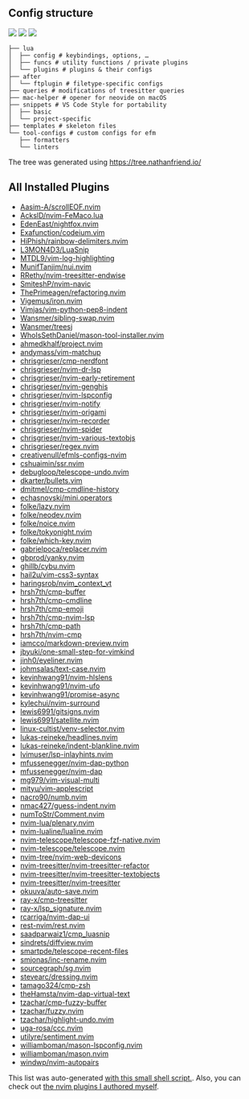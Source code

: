 ## Config structure

<a href="https://dotfyle.com/chrisgrieser/config-nvim"><img src="https://dotfyle.com/chrisgrieser/config-nvim/badges/plugins?style=flat" /></a>
<a href="https://dotfyle.com/chrisgrieser/config-nvim"><img src="https://dotfyle.com/chrisgrieser/config-nvim/badges/leaderkey?style=flat" /></a>
<a href="https://dotfyle.com/chrisgrieser/config-nvim"><img src="https://dotfyle.com/chrisgrieser/config-nvim/badges/plugin-manager?style=flat" /></a>

```text
├── lua
│  ├── config # keybindings, options, …
│  ├── funcs # utility functions / private plugins
│  └── plugins # plugins & their configs
├── after
│  └── ftplugin # filetype-specific configs
├── queries # modifications of treesitter queries
├── mac-helper # opener for neovide on macOS
├── snippets # VS Code Style for portability
│  ├── basic
│  └── project-specific
├── templates # skeleton files
└── tool-configs # custom configs for efm
   ├── formatters
   └── linters
```

The tree was generated using <https://tree.nathanfriend.io/>

## All Installed Plugins

- [Aasim-A/scrollEOF.nvim](https://github.com/Aasim-A/scrollEOF.nvim)
- [AckslD/nvim-FeMaco.lua](https://github.com/AckslD/nvim-FeMaco.lua)
- [EdenEast/nightfox.nvim](https://github.com/EdenEast/nightfox.nvim)
- [Exafunction/codeium.vim](https://github.com/Exafunction/codeium.vim)
- [HiPhish/rainbow-delimiters.nvim](https://github.com/HiPhish/rainbow-delimiters.nvim)
- [L3MON4D3/LuaSnip](https://github.com/L3MON4D3/LuaSnip)
- [MTDL9/vim-log-highlighting](https://github.com/MTDL9/vim-log-highlighting)
- [MunifTanjim/nui.nvim](https://github.com/MunifTanjim/nui.nvim)
- [RRethy/nvim-treesitter-endwise](https://github.com/RRethy/nvim-treesitter-endwise)
- [SmiteshP/nvim-navic](https://github.com/SmiteshP/nvim-navic)
- [ThePrimeagen/refactoring.nvim](https://github.com/ThePrimeagen/refactoring.nvim)
- [Vigemus/iron.nvim](https://github.com/Vigemus/iron.nvim)
- [Vimjas/vim-python-pep8-indent](https://github.com/Vimjas/vim-python-pep8-indent)
- [Wansmer/sibling-swap.nvim](https://github.com/Wansmer/sibling-swap.nvim)
- [Wansmer/treesj](https://github.com/Wansmer/treesj)
- [WhoIsSethDaniel/mason-tool-installer.nvim](https://github.com/WhoIsSethDaniel/mason-tool-installer.nvim)
- [ahmedkhalf/project.nvim](https://github.com/ahmedkhalf/project.nvim)
- [andymass/vim-matchup](https://github.com/andymass/vim-matchup)
- [chrisgrieser/cmp-nerdfont](https://github.com/chrisgrieser/cmp-nerdfont)
- [chrisgrieser/nvim-dr-lsp](https://github.com/chrisgrieser/nvim-dr-lsp)
- [chrisgrieser/nvim-early-retirement](https://github.com/chrisgrieser/nvim-early-retirement)
- [chrisgrieser/nvim-genghis](https://github.com/chrisgrieser/nvim-genghis)
- [chrisgrieser/nvim-lspconfig](https://github.com/chrisgrieser/nvim-lspconfig)
- [chrisgrieser/nvim-notify](https://github.com/chrisgrieser/nvim-notify)
- [chrisgrieser/nvim-origami](https://github.com/chrisgrieser/nvim-origami)
- [chrisgrieser/nvim-recorder](https://github.com/chrisgrieser/nvim-recorder)
- [chrisgrieser/nvim-spider](https://github.com/chrisgrieser/nvim-spider)
- [chrisgrieser/nvim-various-textobjs](https://github.com/chrisgrieser/nvim-various-textobjs)
- [chrisgrieser/regex.nvim](https://github.com/chrisgrieser/regex.nvim)
- [creativenull/efmls-configs-nvim](https://github.com/creativenull/efmls-configs-nvim)
- [cshuaimin/ssr.nvim](https://github.com/cshuaimin/ssr.nvim)
- [debugloop/telescope-undo.nvim](https://github.com/debugloop/telescope-undo.nvim)
- [dkarter/bullets.vim](https://github.com/dkarter/bullets.vim)
- [dmitmel/cmp-cmdline-history](https://github.com/dmitmel/cmp-cmdline-history)
- [echasnovski/mini.operators](https://github.com/echasnovski/mini.operators)
- [folke/lazy.nvim](https://github.com/folke/lazy.nvim)
- [folke/neodev.nvim](https://github.com/folke/neodev.nvim)
- [folke/noice.nvim](https://github.com/folke/noice.nvim)
- [folke/tokyonight.nvim](https://github.com/folke/tokyonight.nvim)
- [folke/which-key.nvim](https://github.com/folke/which-key.nvim)
- [gabrielpoca/replacer.nvim](https://github.com/gabrielpoca/replacer.nvim)
- [gbprod/yanky.nvim](https://github.com/gbprod/yanky.nvim)
- [ghillb/cybu.nvim](https://github.com/ghillb/cybu.nvim)
- [hail2u/vim-css3-syntax](https://github.com/hail2u/vim-css3-syntax)
- [haringsrob/nvim_context_vt](https://github.com/haringsrob/nvim_context_vt)
- [hrsh7th/cmp-buffer](https://github.com/hrsh7th/cmp-buffer)
- [hrsh7th/cmp-cmdline](https://github.com/hrsh7th/cmp-cmdline)
- [hrsh7th/cmp-emoji](https://github.com/hrsh7th/cmp-emoji)
- [hrsh7th/cmp-nvim-lsp](https://github.com/hrsh7th/cmp-nvim-lsp)
- [hrsh7th/cmp-path](https://github.com/hrsh7th/cmp-path)
- [hrsh7th/nvim-cmp](https://github.com/hrsh7th/nvim-cmp)
- [iamcco/markdown-preview.nvim](https://github.com/iamcco/markdown-preview.nvim)
- [jbyuki/one-small-step-for-vimkind](https://github.com/jbyuki/one-small-step-for-vimkind)
- [jinh0/eyeliner.nvim](https://github.com/jinh0/eyeliner.nvim)
- [johmsalas/text-case.nvim](https://github.com/johmsalas/text-case.nvim)
- [kevinhwang91/nvim-hlslens](https://github.com/kevinhwang91/nvim-hlslens)
- [kevinhwang91/nvim-ufo](https://github.com/kevinhwang91/nvim-ufo)
- [kevinhwang91/promise-async](https://github.com/kevinhwang91/promise-async)
- [kylechui/nvim-surround](https://github.com/kylechui/nvim-surround)
- [lewis6991/gitsigns.nvim](https://github.com/lewis6991/gitsigns.nvim)
- [lewis6991/satellite.nvim](https://github.com/lewis6991/satellite.nvim)
- [linux-cultist/venv-selector.nvim](https://github.com/linux-cultist/venv-selector.nvim)
- [lukas-reineke/headlines.nvim](https://github.com/lukas-reineke/headlines.nvim)
- [lukas-reineke/indent-blankline.nvim](https://github.com/lukas-reineke/indent-blankline.nvim)
- [lvimuser/lsp-inlayhints.nvim](https://github.com/lvimuser/lsp-inlayhints.nvim)
- [mfussenegger/nvim-dap-python](https://github.com/mfussenegger/nvim-dap-python)
- [mfussenegger/nvim-dap](https://github.com/mfussenegger/nvim-dap)
- [mg979/vim-visual-multi](https://github.com/mg979/vim-visual-multi)
- [mityu/vim-applescript](https://github.com/mityu/vim-applescript)
- [nacro90/numb.nvim](https://github.com/nacro90/numb.nvim)
- [nmac427/guess-indent.nvim](https://github.com/nmac427/guess-indent.nvim)
- [numToStr/Comment.nvim](https://github.com/numToStr/Comment.nvim)
- [nvim-lua/plenary.nvim](https://github.com/nvim-lua/plenary.nvim)
- [nvim-lualine/lualine.nvim](https://github.com/nvim-lualine/lualine.nvim)
- [nvim-telescope/telescope-fzf-native.nvim](https://github.com/nvim-telescope/telescope-fzf-native.nvim)
- [nvim-telescope/telescope.nvim](https://github.com/nvim-telescope/telescope.nvim)
- [nvim-tree/nvim-web-devicons](https://github.com/nvim-tree/nvim-web-devicons)
- [nvim-treesitter/nvim-treesitter-refactor](https://github.com/nvim-treesitter/nvim-treesitter-refactor)
- [nvim-treesitter/nvim-treesitter-textobjects](https://github.com/nvim-treesitter/nvim-treesitter-textobjects)
- [nvim-treesitter/nvim-treesitter](https://github.com/nvim-treesitter/nvim-treesitter)
- [okuuva/auto-save.nvim](https://github.com/okuuva/auto-save.nvim)
- [ray-x/cmp-treesitter](https://github.com/ray-x/cmp-treesitter)
- [ray-x/lsp_signature.nvim](https://github.com/ray-x/lsp_signature.nvim)
- [rcarriga/nvim-dap-ui](https://github.com/rcarriga/nvim-dap-ui)
- [rest-nvim/rest.nvim](https://github.com/rest-nvim/rest.nvim)
- [saadparwaiz1/cmp_luasnip](https://github.com/saadparwaiz1/cmp_luasnip)
- [sindrets/diffview.nvim](https://github.com/sindrets/diffview.nvim)
- [smartpde/telescope-recent-files](https://github.com/smartpde/telescope-recent-files)
- [smjonas/inc-rename.nvim](https://github.com/smjonas/inc-rename.nvim)
- [sourcegraph/sg.nvim](https://github.com/sourcegraph/sg.nvim)
- [stevearc/dressing.nvim](https://github.com/stevearc/dressing.nvim)
- [tamago324/cmp-zsh](https://github.com/tamago324/cmp-zsh)
- [theHamsta/nvim-dap-virtual-text](https://github.com/theHamsta/nvim-dap-virtual-text)
- [tzachar/cmp-fuzzy-buffer](https://github.com/tzachar/cmp-fuzzy-buffer)
- [tzachar/fuzzy.nvim](https://github.com/tzachar/fuzzy.nvim)
- [tzachar/highlight-undo.nvim](https://github.com/tzachar/highlight-undo.nvim)
- [uga-rosa/ccc.nvim](https://github.com/uga-rosa/ccc.nvim)
- [utilyre/sentiment.nvim](https://github.com/utilyre/sentiment.nvim)
- [williamboman/mason-lspconfig.nvim](https://github.com/williamboman/mason-lspconfig.nvim)
- [williamboman/mason.nvim](https://github.com/williamboman/mason.nvim)
- [windwp/nvim-autopairs](https://github.com/windwp/nvim-autopairs)

This list was auto-generated [with this small shell script.](https://nanotipsforvim.prose.sh/list-all-your-installed-plugins). Also, you can check out [the nvim plugins I authored myself](https://github.com/chrisgrieser?tab=repositories&q=nvim&type=source&language=&sort=stargazers).
